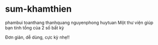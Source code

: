 # sum-khamthien
phambui
toanthang
thanhquang
nguyenphong
huytuan
Một thư viện giúp bạn tính tổng của 2 số bất kỳ

Đơn giản, dễ dùng, cực kỳ nhẹ!!
